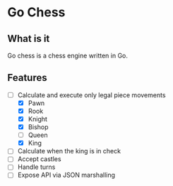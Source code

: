 # Go Chess


## What is it 

Go chess is a chess engine written in Go.

## Features

- [ ] Calculate and execute only legal piece movements 
	- [x] Pawn 
	- [x] Rook 
	- [x] Knight 
	- [x] Bishop 
	- [ ] Queen 
	- [x] King 
- [ ] Calculate when the king is in check 
- [ ] Accept castles 
- [ ] Handle turns 
- [ ] Expose API via JSON marshalling 
